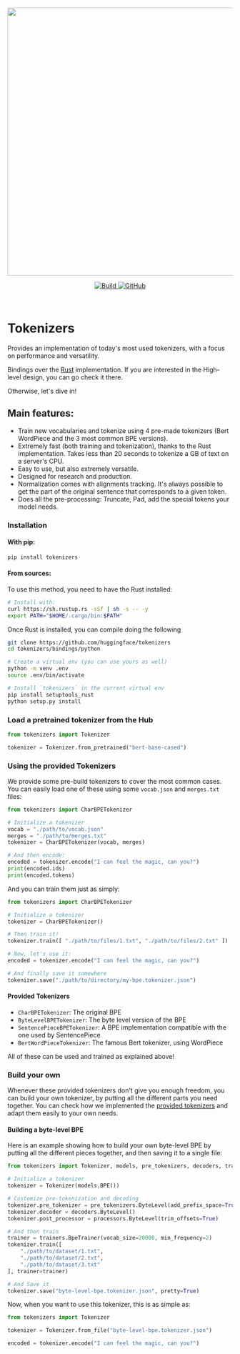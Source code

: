 <p align="center">
    <br>
    <img src="https://huggingface.co/landing/assets/tokenizers/tokenizers-logo.png" width="600"/>
    <br>
<p>
<p align="center">
    <a href="https://badge.fury.io/py/tokenizers">
         <img alt="Build" src="https://badge.fury.io/py/tokenizers.svg">
    </a>
    <a href="https://github.com/huggingface/tokenizers/blob/master/LICENSE">
        <img alt="GitHub" src="https://img.shields.io/github/license/huggingface/tokenizers.svg?color=blue">
    </a>
</p>
<br>

# Tokenizers

Provides an implementation of today's most used tokenizers, with a focus on performance and
versatility.

Bindings over the [Rust](https://github.com/huggingface/tokenizers/tree/master/tokenizers) implementation.
If you are interested in the High-level design, you can go check it there.

Otherwise, let's dive in!

## Main features:

 - Train new vocabularies and tokenize using 4 pre-made tokenizers (Bert WordPiece and the 3
   most common BPE versions).
 - Extremely fast (both training and tokenization), thanks to the Rust implementation. Takes
   less than 20 seconds to tokenize a GB of text on a server's CPU.
 - Easy to use, but also extremely versatile.
 - Designed for research and production.
 - Normalization comes with alignments tracking. It's always possible to get the part of the
   original sentence that corresponds to a given token.
 - Does all the pre-processing: Truncate, Pad, add the special tokens your model needs.

### Installation

#### With pip:

```bash
pip install tokenizers
```

#### From sources:

To use this method, you need to have the Rust installed:

```bash
# Install with:
curl https://sh.rustup.rs -sSf | sh -s -- -y
export PATH="$HOME/.cargo/bin:$PATH"
```

Once Rust is installed, you can compile doing the following

```bash
git clone https://github.com/huggingface/tokenizers
cd tokenizers/bindings/python

# Create a virtual env (you can use yours as well)
python -m venv .env
source .env/bin/activate

# Install `tokenizers` in the current virtual env
pip install setuptools_rust
python setup.py install
```

### Load a pretrained tokenizer from the Hub

```python
from tokenizers import Tokenizer

tokenizer = Tokenizer.from_pretrained("bert-base-cased")
```

### Using the provided Tokenizers

We provide some pre-build tokenizers to cover the most common cases. You can easily load one of
these using some `vocab.json` and `merges.txt` files:

```python
from tokenizers import CharBPETokenizer

# Initialize a tokenizer
vocab = "./path/to/vocab.json"
merges = "./path/to/merges.txt"
tokenizer = CharBPETokenizer(vocab, merges)

# And then encode:
encoded = tokenizer.encode("I can feel the magic, can you?")
print(encoded.ids)
print(encoded.tokens)
```

And you can train them just as simply:

```python
from tokenizers import CharBPETokenizer

# Initialize a tokenizer
tokenizer = CharBPETokenizer()

# Then train it!
tokenizer.train([ "./path/to/files/1.txt", "./path/to/files/2.txt" ])

# Now, let's use it:
encoded = tokenizer.encode("I can feel the magic, can you?")

# And finally save it somewhere
tokenizer.save("./path/to/directory/my-bpe.tokenizer.json")
```

#### Provided Tokenizers

 - `CharBPETokenizer`: The original BPE
 - `ByteLevelBPETokenizer`: The byte level version of the BPE
 - `SentencePieceBPETokenizer`: A BPE implementation compatible with the one used by SentencePiece
 - `BertWordPieceTokenizer`: The famous Bert tokenizer, using WordPiece

All of these can be used and trained as explained above!

### Build your own

Whenever these provided tokenizers don't give you enough freedom, you can build your own tokenizer,
by putting all the different parts you need together.
You can check how we implemented the [provided tokenizers](https://github.com/huggingface/tokenizers/tree/master/bindings/python/py_src/tokenizers/implementations) and adapt them easily to your own needs.

#### Building a byte-level BPE

Here is an example showing how to build your own byte-level BPE by putting all the different pieces
together, and then saving it to a single file:

```python
from tokenizers import Tokenizer, models, pre_tokenizers, decoders, trainers, processors

# Initialize a tokenizer
tokenizer = Tokenizer(models.BPE())

# Customize pre-tokenization and decoding
tokenizer.pre_tokenizer = pre_tokenizers.ByteLevel(add_prefix_space=True)
tokenizer.decoder = decoders.ByteLevel()
tokenizer.post_processor = processors.ByteLevel(trim_offsets=True)

# And then train
trainer = trainers.BpeTrainer(vocab_size=20000, min_frequency=2)
tokenizer.train([
	"./path/to/dataset/1.txt",
	"./path/to/dataset/2.txt",
	"./path/to/dataset/3.txt"
], trainer=trainer)

# And Save it
tokenizer.save("byte-level-bpe.tokenizer.json", pretty=True)
```

Now, when you want to use this tokenizer, this is as simple as:

```python
from tokenizers import Tokenizer

tokenizer = Tokenizer.from_file("byte-level-bpe.tokenizer.json")

encoded = tokenizer.encode("I can feel the magic, can you?")
```

